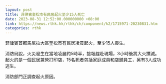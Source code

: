 ```yaml
---
layout: post
title: 菲律賓奎松市有民居起火至少15人死亡
date: 2023-08-31 12:52:00.000000000 +08:00
link: https://news.rthk.hk/rthk/ch/component/k2/1715971-20230831.htm
categories: rthk
---
```


菲律賓首都馬尼拉大區奎松市有民居凌晨起火，至少15人喪生。

消防局說，火災發生在當地凌晨約5時半，接報趕赴現場，3小時後將大火撲滅。起火的是一個民居兼營打印店，15名死者包括家庭成員和店舖員工，另有3人成功逃生。

消防部門正調查起火原因。
